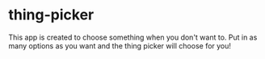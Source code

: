 # thing-picker

This app is created to choose something when you don't want to. Put in as many options as you want and the thing picker will choose for you!
